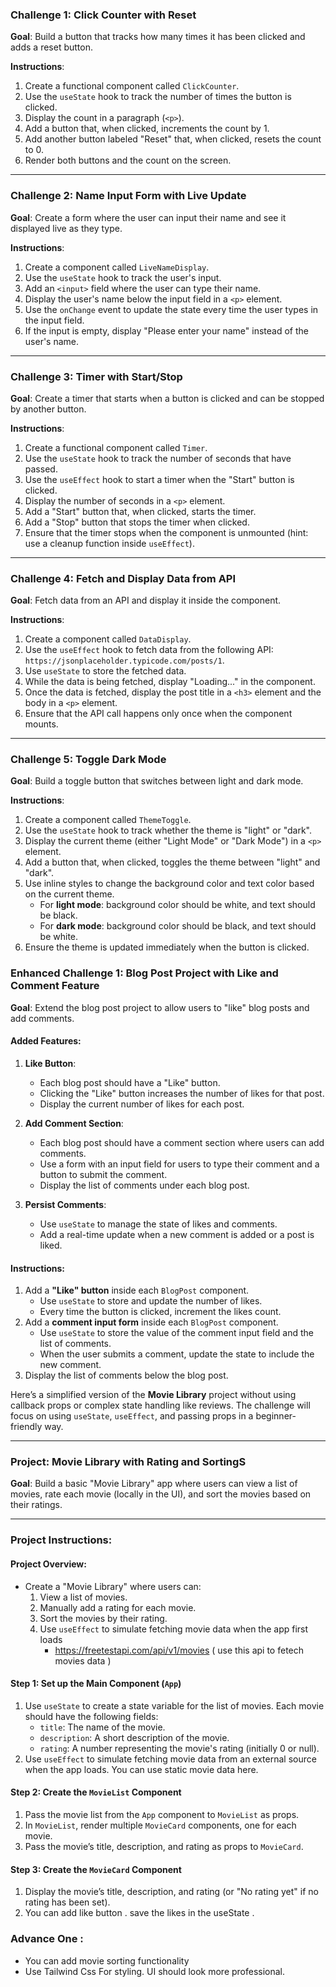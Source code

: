 ### **Challenge 1: Click Counter with Reset**

**Goal**: Build a button that tracks how many times it has been clicked and adds a reset button.

**Instructions**:

1. Create a functional component called `ClickCounter`.
2. Use the `useState` hook to track the number of times the button is clicked.
3. Display the count in a paragraph (`<p>`).
4. Add a button that, when clicked, increments the count by 1.
5. Add another button labeled "Reset" that, when clicked, resets the count to 0.
6. Render both buttons and the count on the screen.

---

### **Challenge 2: Name Input Form with Live Update**

**Goal**: Create a form where the user can input their name and see it displayed live as they type.

**Instructions**:

1. Create a component called `LiveNameDisplay`.
2. Use the `useState` hook to track the user's input.
3. Add an `<input>` field where the user can type their name.
4. Display the user's name below the input field in a `<p>` element.
5. Use the `onChange` event to update the state every time the user types in the input field.
6. If the input is empty, display "Please enter your name" instead of the user's name.

---

### **Challenge 3: Timer with Start/Stop**

**Goal**: Create a timer that starts when a button is clicked and can be stopped by another button.

**Instructions**:

1. Create a functional component called `Timer`.
2. Use the `useState` hook to track the number of seconds that have passed.
3. Use the `useEffect` hook to start a timer when the "Start" button is clicked.
4. Display the number of seconds in a `<p>` element.
5. Add a "Start" button that, when clicked, starts the timer.
6. Add a "Stop" button that stops the timer when clicked.
7. Ensure that the timer stops when the component is unmounted (hint: use a cleanup function inside `useEffect`).

---

### **Challenge 4: Fetch and Display Data from API**

**Goal**: Fetch data from an API and display it inside the component.

**Instructions**:

1. Create a component called `DataDisplay`.
2. Use the `useEffect` hook to fetch data from the following API: `https://jsonplaceholder.typicode.com/posts/1`.
3. Use `useState` to store the fetched data.
4. While the data is being fetched, display "Loading..." in the component.
5. Once the data is fetched, display the post title in a `<h3>` element and the body in a `<p>` element.
6. Ensure that the API call happens only once when the component mounts.

---

### **Challenge 5: Toggle Dark Mode**

**Goal**: Build a toggle button that switches between light and dark mode.

**Instructions**:

1. Create a component called `ThemeToggle`.
2. Use the `useState` hook to track whether the theme is "light" or "dark".
3. Display the current theme (either "Light Mode" or "Dark Mode") in a `<p>` element.
4. Add a button that, when clicked, toggles the theme between "light" and "dark".
5. Use inline styles to change the background color and text color based on the current theme.
   - For **light mode**: background color should be white, and text should be black.
   - For **dark mode**: background color should be black, and text should be white.
6. Ensure the theme is updated immediately when the button is clicked.

### **Enhanced Challenge 1: Blog Post Project with Like and Comment Feature**

**Goal**: Extend the blog post project to allow users to "like" blog posts and add comments.

#### **Added Features**:

1. **Like Button**:
   - Each blog post should have a "Like" button.
   - Clicking the "Like" button increases the number of likes for that post.
   - Display the current number of likes for each post.
2. **Add Comment Section**:

   - Each blog post should have a comment section where users can add comments.
   - Use a form with an input field for users to type their comment and a button to submit the comment.
   - Display the list of comments under each blog post.

3. **Persist Comments**:
   - Use `useState` to manage the state of likes and comments.
   - Add a real-time update when a new comment is added or a post is liked.

#### **Instructions**:

1. Add a **"Like" button** inside each `BlogPost` component.
   - Use `useState` to store and update the number of likes.
   - Every time the button is clicked, increment the likes count.
2. Add a **comment input form** inside each `BlogPost` component.
   - Use `useState` to store the value of the comment input field and the list of comments.
   - When the user submits a comment, update the state to include the new comment.
3. Display the list of comments below the blog post.

Here’s a simplified version of the **Movie Library** project without using callback props or complex state handling like reviews. The challenge will focus on using `useState`, `useEffect`, and passing props in a beginner-friendly way.

---

### Project: Movie Library with Rating and SortingS

**Goal**: Build a basic "Movie Library" app where users can view a list of movies, rate each movie (locally in the UI), and sort the movies based on their ratings.

---

### **Project Instructions**:

#### **Project Overview**:

- Create a "Movie Library" where users can:
  1. View a list of movies.
  2. Manually add a rating for each movie.
  3. Sort the movies by their rating.
  4. Use `useEffect` to simulate fetching movie data when the app first loads
     - https://freetestapi.com/api/v1/movies ( use this api to fetech movies data )

#### **Step 1: Set up the Main Component (`App`)**

1. Use `useState` to create a state variable for the list of movies. Each movie should have the following fields:
   - `title`: The name of the movie.
   - `description`: A short description of the movie.
   - `rating`: A number representing the movie's rating (initially 0 or null).
2. Use `useEffect` to simulate fetching movie data from an external source when the app loads. You can use static movie data here.

#### **Step 2: Create the `MovieList` Component**

1. Pass the movie list from the `App` component to `MovieList` as props.
2. In `MovieList`, render multiple `MovieCard` components, one for each movie.
3. Pass the movie’s title, description, and rating as props to `MovieCard`.

#### **Step 3: Create the `MovieCard` Component**

1. Display the movie’s title, description, and rating (or "No rating yet" if no rating has been set).
2. You can add like button . save the likes in the useState .

### Advance One :

- You can add movie sorting functionality
- Use Tailwind Css For styling. UI should look more professional.
